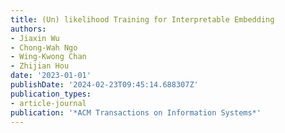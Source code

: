 ```yaml
---
title: (Un) likelihood Training for Interpretable Embedding
authors:
- Jiaxin Wu
- Chong-Wah Ngo
- Wing-Kwong Chan
- Zhijian Hou
date: '2023-01-01'
publishDate: '2024-02-23T09:45:14.688307Z'
publication_types:
- article-journal
publication: '*ACM Transactions on Information Systems*'
---
```

